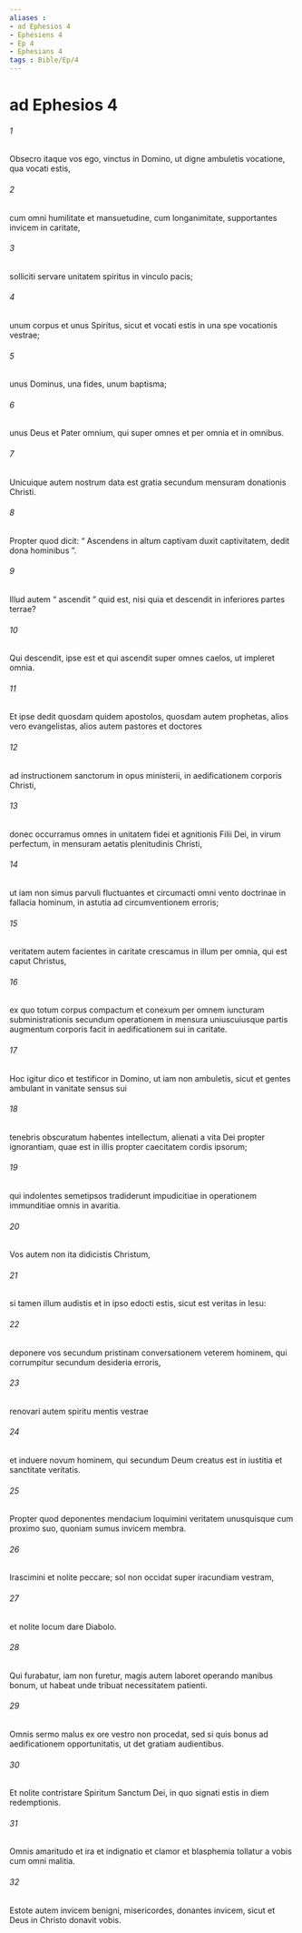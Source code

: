 ```yaml
---
aliases : 
- ad Ephesios 4
- Éphésiens 4
- Ep 4
- Ephesians 4
tags : Bible/Ep/4
---
```


# ad Ephesios 4

###### 1
Obsecro itaque vos ego, vinctus in Domino, ut digne ambuletis vocatione, qua vocati estis, 
###### 2
cum omni humilitate et mansuetudine, cum longanimitate, supportantes invicem in caritate, 
###### 3
solliciti servare unitatem spiritus in vinculo pacis; 
###### 4
unum corpus et unus Spiritus, sicut et vocati estis in una spe vocationis vestrae; 
###### 5
unus Dominus, una fides, unum baptisma; 
###### 6
unus Deus et Pater omnium, qui super omnes et per omnia et in omnibus.
###### 7
Unicuique autem nostrum data est gratia secundum mensuram donationis Christi. 
###### 8
Propter quod dicit: “ Ascendens in altum captivam duxit captivitatem, dedit dona hominibus ”.
###### 9
Illud autem “ ascendit ” quid est, nisi quia et descendit in inferiores partes terrae? 
###### 10
Qui descendit, ipse est et qui ascendit super omnes caelos, ut impleret omnia. 
###### 11
Et ipse dedit quosdam quidem apostolos, quosdam autem prophetas, alios vero evangelistas, alios autem pastores et doctores 
###### 12
ad instructionem sanctorum in opus ministerii, in aedificationem corporis Christi, 
###### 13
donec occurramus omnes in unitatem fidei et agnitionis Filii Dei, in virum perfectum, in mensuram aetatis plenitudinis Christi, 
###### 14
ut iam non simus parvuli fluctuantes et circumacti omni vento doctrinae in fallacia hominum, in astutia ad circumventionem erroris; 
###### 15
veritatem autem facientes in caritate crescamus in illum per omnia, qui est caput Christus, 
###### 16
ex quo totum corpus compactum et conexum per omnem iuncturam subministrationis secundum operationem in mensura uniuscuiusque partis augmentum corporis facit in aedificationem sui in caritate.
###### 17
Hoc igitur dico et testificor in Domino, ut iam non ambuletis, sicut et gentes ambulant in vanitate sensus sui 
###### 18
tenebris obscuratum habentes intellectum, alienati a vita Dei propter ignorantiam, quae est in illis propter caecitatem cordis ipsorum; 
###### 19
qui indolentes semetipsos tradiderunt impudicitiae in operationem immunditiae omnis in avaritia.
###### 20
Vos autem non ita didicistis Christum, 
###### 21
si tamen illum audistis et in ipso edocti estis, sicut est veritas in Iesu: 
###### 22
deponere vos secundum pristinam conversationem veterem hominem, qui corrumpitur secundum desideria erroris, 
###### 23
renovari autem spiritu mentis vestrae 
###### 24
et induere novum hominem, qui secundum Deum creatus est in iustitia et sanctitate veritatis. 
###### 25
Propter quod deponentes mendacium loquimini veritatem unusquisque cum proximo suo, quoniam sumus invicem membra. 
###### 26
Irascimini et nolite peccare; sol non occidat super iracundiam vestram, 
###### 27
et nolite locum dare Diabolo. 
###### 28
Qui furabatur, iam non furetur, magis autem laboret operando manibus bonum, ut habeat unde tribuat necessitatem patienti. 
###### 29
Omnis sermo malus ex ore vestro non procedat, sed si quis bonus ad aedificationem opportunitatis, ut det gratiam audientibus. 
###### 30
Et nolite contristare Spiritum Sanctum Dei, in quo signati estis in diem redemptionis.
###### 31
Omnis amaritudo et ira et indignatio et clamor et blasphemia tollatur a vobis cum omni malitia. 
###### 32
Estote autem invicem benigni, misericordes, donantes invicem, sicut et Deus in Christo donavit vobis.
